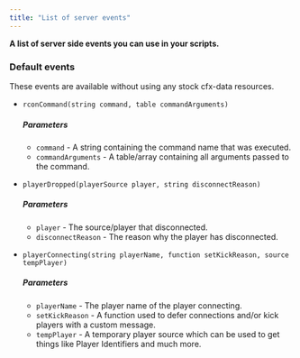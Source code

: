 ```yaml
---
title: "List of server events"
---
```


**A list of server side events you can use in your scripts.**

### Default events
These events are available without using any stock cfx-data resources.


- `rconCommand(string command, table commandArguments)`
    ##### **Parameters**
    - `command` - A string containing the command name that was executed.
    - `commandArguments` - A table/array containing all arguments passed to the command.

- `playerDropped(playerSource player, string disconnectReason)`
    ##### **Parameters**
    - `player` - The source/player that disconnected.
    - `disconnectReason` - The reason why the player has disconnected.

- `playerConnecting(string playerName, function setKickReason, source tempPlayer)`
    ##### **Parameters**
    - `playerName` - The player name of the player connecting.
    - `setKickReason` - A function used to defer connections and/or kick players with a custom message.
    - `tempPlayer` - A temporary player source which can be used to get things like Player Identifiers and much more.

